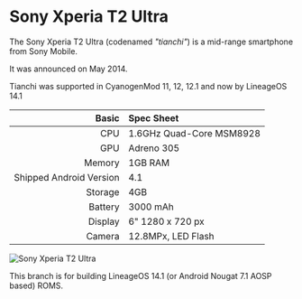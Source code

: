 Sony Xperia T2 Ultra
====================

The Sony Xperia T2 Ultra (codenamed _"tianchi"_) is a mid-range smartphone from Sony Mobile.

It was announced on May 2014.

Tianchi was supported in CyanogenMod 11, 12, 12.1 and now by LineageOS 14.1

Basic   | Spec Sheet
-------:|:-------------------------
CPU     | 1.6GHz Quad-Core MSM8928
GPU     | Adreno 305
Memory  | 1GB RAM
Shipped Android Version | 4.1
Storage | 4GB
Battery | 3000  mAh
Display | 6" 1280 x 720 px
Camera  | 12.8MPx, LED Flash

![Sony Xperia T2 Ultra](http://img.xda-cdn.com/osG6FuKlzI6n69ZDOKPSl_1QfhM=/300x300/smart/forum.xda-developers.com/devdb/deviceForum/screenshots/3289/20140702T050230.jpg "Sony Xperia T2 Ultra in black")

This branch is for building LineageOS 14.1 (or Android Nougat 7.1 AOSP based) ROMS.
